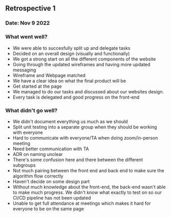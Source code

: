 ## Retrospective 1
### Date: Nov 9 2022
### What went well?
- We were able to succesfully split up and delegate tasks
- Decided on an overall design (visually and functionally)
- We got a strong start on all the different components of the website
- Going through the updated wireframes and having more updated messaging
- Wireframe and Webpage matched
- We have a clear idea on what the final product will be
- Get started at the page
- We managed to do our tasks and discussed about our websites design.
- Every task is delegated and good progress on the front-end
### What didn't go well?
- We didn't document everything us much as we should
- Split unit testing into a separate group when they should be working with everyone
- Hard to communicate with everyone/TA when doing zoom/in-person meeting
- Need better communication with TA
- ADR on naming unclear
- There's some confusion here and there between the different subgroups
- Not much pairing between the front end and back end to make sure the algorithm flow correctly
- Haven't decide on some design part
- Without much knowledge about the front-end, the back-end wasn't able to make much progress. We didn't know what exactly to test on so our CI/CD pipeline has not been updated
- Unable to get full attendance at meetings which makes it hard for everyone to be on the same page
